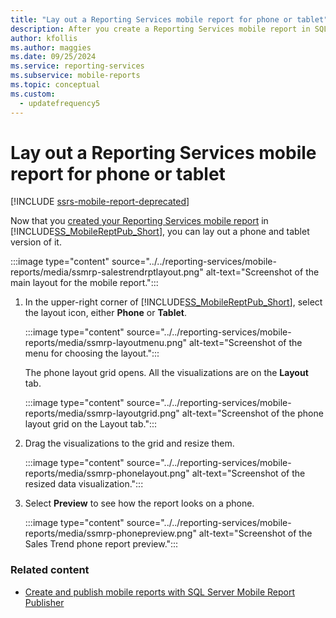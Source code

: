 ```yaml
---
title: "Lay out a Reporting Services mobile report for phone or tablet"
description: After you create a Reporting Services mobile report in SQL Server Mobile Report Publisher, you can lay out a phone and tablet version of it.
author: kfollis
ms.author: maggies
ms.date: 09/25/2024
ms.service: reporting-services
ms.subservice: mobile-reports
ms.topic: conceptual
ms.custom:
  - updatefrequency5
---
```

# Lay out a Reporting Services mobile report for phone or tablet

[!INCLUDE [ssrs-mobile-report-deprecated](../../includes/ssrs-mobile-report-deprecated.md)]

Now that you [created your Reporting Services mobile report](../../reporting-services/mobile-reports/create-a-reporting-services-mobile-report.md) in [!INCLUDE[SS_MobileReptPub_Short](../../includes/ss-mobilereptpub-long.md)], you can lay out a phone and tablet version of it.  
  
:::image type="content" source="../../reporting-services/mobile-reports/media/ssmrp-salestrendrptlayout.png" alt-text="Screenshot of the main layout for the mobile report.":::
  
1. In the upper-right corner of [!INCLUDE[SS_MobileReptPub_Short](../../includes/ss-mobilereptpub-short.md)], select the layout icon, either **Phone** or **Tablet**.  
  
   :::image type="content" source="../../reporting-services/mobile-reports/media/ssmrp-layoutmenu.png" alt-text="Screenshot of the menu for choosing the layout.":::
  
     
   The phone layout grid opens. All the visualizations are on the **Layout** tab.  
     
   :::image type="content" source="../../reporting-services/mobile-reports/media/ssmrp-layoutgrid.png" alt-text="Screenshot of the phone layout grid on the Layout tab.":::
  
     
2. Drag the visualizations to the grid and resize them.  
  
   :::image type="content" source="../../reporting-services/mobile-reports/media/ssmrp-phonelayout.png" alt-text="Screenshot of the resized data visualization.":::
  
     
3. Select **Preview** to see how the report looks on a phone.  
  
   :::image type="content" source="../../reporting-services/mobile-reports/media/ssmrp-phonepreview.png" alt-text="Screenshot of the Sales Trend phone report preview.":::
  
  
### Related content  
- [Create and publish mobile reports with SQL Server Mobile Report Publisher](../../reporting-services/mobile-reports/create-mobile-reports-with-sql-server-mobile-report-publisher.md)  
  
  
